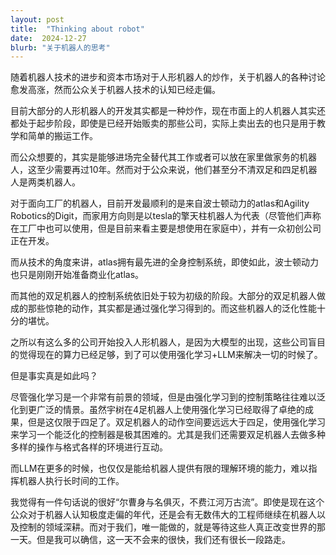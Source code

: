 ```yaml
---
layout: post
title:  "Thinking about robot"
date:  2024-12-27
blurb: "关于机器人的思考"
---
```


随着机器人技术的进步和资本市场对于人形机器人的炒作，关于机器人的各种讨论愈发高涨，然而公众关于机器人技术的认知已经走偏。

目前大部分的人形机器人的开发其实都是一种炒作，现在市面上的人机器人其实还都处于起步阶段，即使是已经开始贩卖的那些公司，实际上卖出去的也只是用于教学和简单的搬运工作。

而公众想要的，其实是能够进场完全替代其工作或者可以放在家里做家务的机器人，这至少需要再过10年。然而对于公众来说，他们甚至分不清双足和四足机器人是两类机器人。

对于面向工厂的机器人，目前开发最顺利的是来自波士顿动力的atlas和Agility Robotics的Digit，而家用方向则是以tesla的擎天柱机器人为代表（尽管他们声称在工厂中也可以使用，但是目前来看主要是想使用在家庭中），并有一众初创公司正在开发。

而从技术的角度来讲，atlas拥有最先进的全身控制系统，即使如此，波士顿动力也只是刚刚开始准备商业化atlas。

而其他的双足机器人的控制系统依旧处于较为初级的阶段。大部分的双足机器人做成的那些惊艳的动作，其实都是通过强化学习得到的。而这些机器人的泛化性能十分的堪忧。

之所以有这么多的公司开始投入人形机器人，是因为大模型的出现，这些公司盲目的觉得现在的算力已经足够，到了可以使用强化学习+LLM来解决一切的时候了。

但是事实真是如此吗？

尽管强化学习是一个非常有前景的领域，但是由强化学习到的控制策略往往难以泛化到更广泛的情景。虽然宇树在4足机器人上使用强化学习已经取得了卓绝的成果，但是这仅限于四足了。双足机器人的动作空间要远远大于四足，使用强化学习来学习一个能泛化的控制器是极其困难的。尤其是我们还需要双足机器人去做多种多样的操作与格式各样的环境进行互动。

而LLM在更多的时候，也仅仅是能给机器人提供有限的理解环境的能力，难以指挥机器人执行长时间的工作。

我觉得有一件句话说的很好“尔曹身与名俱灭，不费江河万古流”。即使是现在这个公众对于机器人认知极度走偏的年代，还是会有无数伟大的工程师继续在机器人以及控制的领域深耕。而对于我们，唯一能做的，就是等待这些人真正改变世界的那一天。但是我可以确信，这一天不会来的很快，我们还有很长一段路走。
